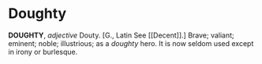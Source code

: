 # Doughty

**DOUGHTY**, _adjective_ Douty. \[G., Latin See [[Decent]].\] Brave; valiant; eminent; noble; illustrious; as a _doughty_ hero. It is now seldom used except in irony or burlesque.